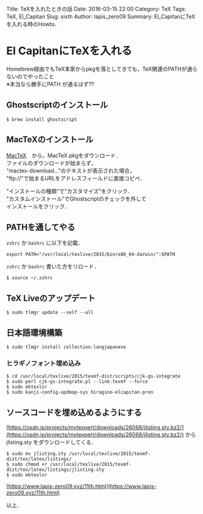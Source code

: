Title: TeXを入れたときの話
Date: 2016-03-15 22:00
Category: TeX 
Tags: TeX, El_Capitan
Slug: sixth
Author: lapis_zero09
Summary: El_CapitanにTeXを入れる時のHowto．

# El CapitanにTeXを入れる

Homebrew経由でもTeX本家からpkgを落としてきても，TeX関連のPATHが通らないのでやったこと  
※本当なら勝手にPATH が通るはず??  

## Ghostscriptのインストール

```
$ brew install ghostscript
```

## MacTeXのインストール

[MacTeX](https://tug.org/mactex/mactex-download.html)　から，MacTeX.pkgをダウンロード．  
ファイルのダウンロードが始まらず，  
"mactex-download..."のテキストが表示された場合，  
"ftp://"で始まるURLをアドレスフィールドに直接コピペ．  

"インストールの種類"で"カスタマイズ"をクリック．  
"カスタムインストール"でGhostscriptのチェックを外して  
インストールをクリック．  


## PATHを通してやる

`zshrc` か `bashrc` に以下を記載．  

```
export PATH="/usr/local/texlive/2015/bin/x86_64-darwin/":$PATH
```


`zshrc` か `bashrc` 書いた方をリロード．  

```
$ source ~/.zshrc
```

## TeX Liveのアップデート

```
$ sudo tlmgr update --self --all
```

## 日本語環境構築

```
$ sudo tlmgr install collection-langjapanese
```

### ヒラギノフォント埋め込み

```
$ cd /usr/local/texlive/2015/texmf-dist/scripts/cjk-gs-integrate
$ sudo perl cjk-gs-integrate.pl --link-texmf --force
$ sudo mktexlsr
$ sudo kanji-config-updmap-sys hiragino-elcapitan-pron 
```


## ソースコードを埋め込めるようにする

[https://osdn.jp/projects/mytexpert/downloads/26068/jlisting.sty.bz2/](https://osdn.jp/projects/mytexpert/downloads/26068/jlisting.sty.bz2/)
からjlisting.sty をダウンロードしてくる．

```
$ sudo mv jlisting.sty /usr/local/texlive/2015/texmf-dist/tex/latex/listings/
$ sudo chmod +r /usr/local/texlive/2015/texmf-dist/tex/latex/listings/jlisting.sty
$ sudo mktexlsr
```
[https://www.lapis-zero09.xyz/11th.html](https://www.lapis-zero09.xyz/11th.html)

以上．  

